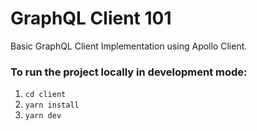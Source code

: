 # GraphQL Client 101

Basic GraphQL Client Implementation using Apollo Client.

### To run the project locally in development mode:

1. `cd client`
2. `yarn install`
3. `yarn dev`